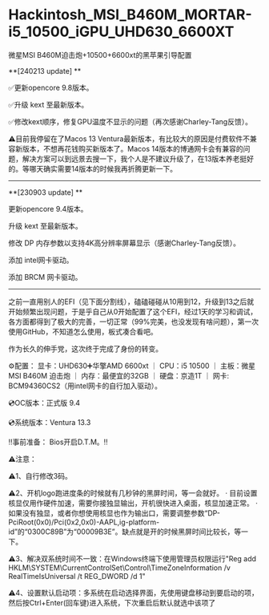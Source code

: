 # Hackintosh_MSI_B460M_MORTAR-i5_10500_iGPU_UHD630_6600XT
微星MSI B460M迫击炮+10500+6600xt的黑苹果引导配置

**[240213 update] **

✅更新opencore 9.8版本。

✅升级 kext 至最新版本。

✅修改kext顺序，修复GPU温度不显示的问题（再次感谢Charley-Tang反馈）。

⚠️目前我停留在了Macos 13 Ventura最新版本，有比较大的原因是付费软件不兼容新版本，不想再花钱购买新版本了。Macos 14版本的博通网卡会有兼容的问题，解决方案可以到远景去搜一下，我个人是不建议升级了，在13版本养老挺好的。等哪天确实需要14版本的时候我再折腾更新一下。

__________________________________________


**[230903 update] **

更新opencore 9.4版本。

升级 kext 至最新版本。

修改 DP 内存参数以支持4K高分辨率屏幕显示（感谢Charley-Tang反馈）。

添加 intel网卡驱动。

添加 BRCM 网卡驱动。
__________________________________________

之前一直用别人的EFI（见下面分割线），磕磕碰碰从10用到12，升级到13之后就开始频繁出现问题，于是乎自己从0开始配置了这个EFI，经过1天的学习和调试，各方面都得到了极大的完善，一切正常（99%完美，也没发现有啥问题），第一次使用GitHub，不知道怎么使用，板式凑合看吧。


作为长久的伸手党，这次终于完成了身份的转变。


⚙️配置： 显卡：UHD630➕华擎AMD 6600xt ｜ CPU：i5 10500 ｜ 主板：微星MSI B460M 迫击炮 ｜ 内存：最便宜的32GB ｜ 硬盘：京造1T ｜ 网卡: BCM94360CS2（用intel网卡的自行加入驱动）。


💿OC版本：正式版 9.4 

💿系统版本：Ventura 13.3


‼️事前准备： Bios开启D.T.M。‼️


⚠️注意：


⚠️1、自行修改3码。

⚠️2、开机logo跑进度条的时候就有几秒钟的黑屏时间，等一会就好。 · 目前设置核显仅用作硬件加速，需要你接独显输出，开机很快进入桌面，核显加速正常。 · 如果没有独显，或者你想使用核显也作为输出口，需要调整参数“DP-PciRoot(0x0)/Pci(0x2,0x0)-AAPL,ig-platform-id”的“0300C89B”为“00009B3E”。缺点就是开的时候黑屏时间比较长，等一下。

⚠️3、解决双系统时间不一致：在Windows终端下使用管理员权限运行"Reg add HKLM\SYSTEM\CurrentControlSet\Control\TimeZoneInformation /v RealTimeIsUniversal /t REG_DWORD /d 1"

⚠️4、设置默认启动项：多系统在启动选择界面，先使用键盘移动到要启动的项，然后按Ctrl+Enter(回车键)进入系统，下次重启后默认就选中该项了
